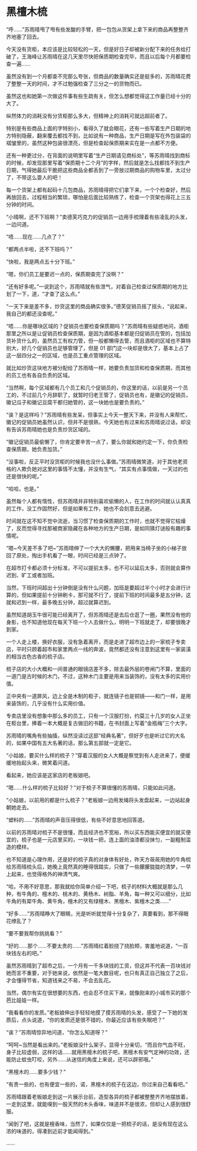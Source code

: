 # 黑檀木梳

“呼……”苏雨晴甩了甩有些发酸的手臂，把一包包从货架上拿下来的商品再整整齐齐地塞了回去。

今天没有货柜，本应该是比较轻松的一天，但是好日子却被新分配下来的任务给打破了，王海峰让苏雨晴在这几天里尽快把保质期检查完毕，而且以后每个月都要检查一遍……

虽然没有到一个月都查不完那么夸张，但商品的数量确实还是挺多的，苏雨晴花费了整整一天的时间，才不过勉强检查了三分之一的货物而已。

虽然这也和她第一次做这件事有些生疏有关，但怎么想都觉得这工作量已经十分的大了。

纵然体力的消耗没有分货柜那么多大，但精神上的消耗可就远超前者了。

特别是有些商品上面的字特别小，看得久了就会眼花，还有一些写着生产日期的地方特别隐蔽，翻来覆去都找不到，比如说有一种商品，生产日期是写在外包装袋的褶皱里的，虽然这种包装很漂亮，但是检查起保质期来实在是一点都不方便。

还有一种更过分，在背面的说明里写着“生产日期请见商标处”，等苏雨晴找到商标的时候，却发现那里写着“保质期十二个月”的字样，然后就是怎么找都找不到生产日期，气得她最后干脆把这些商品全都丢到了一旁放过期商品的购物车里，太过分了，不带这么耍人的吧！

每一个货架上都有起码十几包商品，苏雨晴得把它们拿下来，一个个检查好，然后再放回去，过程相当的繁琐，哪怕是后面比较熟练了，检查一个货架也得花上三五分钟的时间。

“小晴啊，还不下班啊？”卖德芙巧克力的促销员一边用手梳理着有些凌乱的头发，一边问道。

“唔……现在……几点了？”

“都两点半啦，还不下班吗？”

“快啦，我是两点五十分下班。”

“嗯，你们员工是要迟一点的，保质期查完了没啊？”

“还有好多呢。”一说到这个，苏雨晴就有些泄气，对着自己检查过保质期的地方比划了一下，道，“才查了这么点。”

“一天下来是差不多，炒货这里的商品确实很多。”德芙促销员摇了摇头，“说起来，我自己的都还没查呢。”

“唔……你是哪块区域的？促销员也要检查保质期吗？”苏雨晴有些疑惑地问，酒柜那里之所以是让促销员检查保质期，是因为酒柜基本都是归促销员在管的，包括加货补货什么的，虽然员工有权力管，但一般都懒得去管，而且酒柜的区域也不算特别大，好几个促销员也足够管理了，但是 01 部门这一块却是很大了，基本上占了这一层四分之一的区域，也是员工重点管理的区域。

就比如炒货这块地方被分配给了苏雨晴一样，她要负责加货和检查保质期，而其他的员工也有各自负责的区域。

“当然啊，每个区域都有几个员工和几个促销员的，你这里的话，以前是另一个员工的，不过前几个月辞职了，就暂时归老王管了，促销员也有，是徽记的促销员，徽记瓜子和徽记豆腐干都归她管的，这一块她也是要负责的。”

“诶？是这样吗？”苏雨晴有些发呆，但事实上今天一整天下来，并没有人来帮忙，徽记的促销员她虽然认识，但并不是很熟，今天她也有过来和苏雨晴说过话，却没有告诉苏雨晴她也是负责炒货区域的。

“徽记促销员最偷懒了，你肯定要辛苦一点了，要么你就和她约定一下，你负责检查保质期，她负责加货。”

“没事啦，反正平时没货柜的时候我也没什么事做。”苏雨晴微笑道，对于其他老资格的人欺负她对这里的事情不太懂，并没有生气，“其实有点事情做，一天过的也还是很快的呢。”

“哈哈，也是。”

虽然每个人都有惰性，但苏雨晴并非特别喜欢偷懒的人，在工作的时间就认认真真的工作，没工作固然好，但是如果有工作，她也不会刻意去逃避。

时间就在这不知不觉中流逝，当习惯了检查保质期的工作时，也就不觉得它枯燥了，反而觉得寻找那被商家隐藏在各种地方的生产日期，是如同猜灯谜般有趣的事情呢。

“嗯~今天差不多了吧~”苏雨晴伸了一个大大的懒腰，把用来当椅子坐的小梯子放回了原处，掏出手机看了一眼，时间已经是三点钟了。

在超市打卡都必须十分标准，不可以提前太多，也不可以延后太多，否则就会算作迟到、旷工或者加班。

当然，下班时间超出十分钟倒是没有什么问题，加班是要超过半个小时才会进行计算的，但如果提前十分钟刷卡，那可就不行了，提前下班的时间最多是五分钟，这就和迟到一样，最多晚五分钟，超过就算迟到。

虽然知道胡玉牛很可能已经离开了，但苏雨晴还是去后仓逛了一圈，果然没有他的身影，也不知道他现在每天下班一个人去做什么，明明一下班就走了，却要很晚才到家。

一个人走上楼，换好衣服，没有急着离开，而是走进了超市边上的一家梳子专卖店，平时只顾着超市和家里两点一线的奔波，竟然都还没有注意到这里有一家装潢的相当古色古香的梳子店。

梳子店的大小大概和一间普通的眼镜店差不多，除去最外层的卷闸门不算，里面的一道门是古时候的木门，不过，这种木门主要是用来当装饰的，没有太多的实用价值。

正中央有一道屏风，边上全是木制的柜子，就连镜子也是铜镜——和门一样，是用来装饰的，几乎没有什么实用价值。

专卖店里没有想象中那么多的员工，只有一个汉服打扮，约莫三十几岁的女人正坐在柜台里，捧着一本大概是复古做旧的书籍，在书封面上写着“金瓶梅”三个大字。

苏雨晴的嘴角有些抽搐，纵然没读过这部“经典名著”，但好歹也是听过它的大名的，如果中国有五大名著的话，那么第五部就一定是它。

“小姑娘，要买什么样的梳子？”穿着汉服的女人大概是察觉到有人走进来了，便缓缓地抬起头来，微笑着问道。

看起来，她应该是这家店的老板娘吧。

“嗯……什么样的梳子比较好？”对于梳子不算很懂的苏雨晴，只能如此问道。

“小姑娘，以前用的都是什么梳子？”老板娘一边用发绳将头发盘起来，一边站起身朝她走去。

“塑料的……”苏雨晴的声音压得很低，有些不好意思地回答道。

以前的苏雨晴对梳子不是很懂，而且经济也不宽裕，所以买东西能买便宜的就买便宜的，梳子也是一元店里买的，一块钱一把，连上面的油漆都没抹匀，一副粗制滥造的模样。

也不知道是心理作用，还是好的梳子真的对身体有好处，昨天方莜莜用她的牛角梳给苏雨晴梳头后，她晚上竟然真的睡得很踏实，只做了一些朦朦胧胧的清梦，一早上起来，也觉得格外的神清气爽。

“哈，不用不好意思，那我就给你简单介绍一下吧，梳子的材料大概就是那么几种，有牛角的、檀木的、桃木的、黄杨木、树脂、羊角，每一种又可以细分，比如牛角的有犀牛角、黄牛角，檀木的又有绿檀木、黑檀木、紫檀木之类……”

“好多……”苏雨晴睁大了眼睛，光是听听就觉得十分复杂了，真要看到，那不得眼花缭乱了？

“要不要我帮你挑挑看？”

“好的……那个……不要太贵的……”苏雨晴红着脸挠了挠脸颊，害羞地说道，“一百块钱左右的吧。”

虽然苏雨晴到了超市之后，一个月有一千多块钱的工资，但这并不代表一百块钱对她而言不重要，对于她来说，依然是一笔大数目呢，也只有真正自己独立了之后，才会懂得节省，知道钱来之不易，不会去乱花。

当然，偶尔有实在很想要的东西，也会忍不住买下来，就像刚来的小城市买的那个芭比娃娃一样。

“我看看你的发质。”老板娘伸出手轻轻地摸了摸苏雨晴的头发，感受了一下她的发质后，点头说道，“你的发质还是很不错的，你最近应该有些失眠吧？”

“诶？”苏雨晴惊异地问道，“你怎么知道呀？”

“呵呵~当然是看出来的。”老板娘没什么架子，显得十分亲切，“而且你气血不旺，身子比较虚弱，这样的话……就用黑檀木的梳子吧，黑檀木有安气定神的功效，还能防止蚊虫叮咬，另外……从迷信的角度上来说，还可以辟邪哦。”

“黑檀木的……要多少钱？”

“有贵一些的，也有便宜一些的，诺，黑檀木的梳子在这边，你过来自己看看吧。”

苏雨晴跟着老板娘走到这一片展示台前，造型各异的梳子都被整整齐齐地摆放着，一走到这里，就能嗅到一股天然的木头香味，味道并不是很浓，但却让人感到很舒服。

“闻到了吧，这就是檀香味，当然了，如果仅仅是一把梳子的话，是没有现在这么浓的味道的，得凑到近前才能闻得到。”

……
